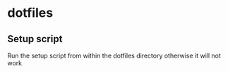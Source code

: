 # dotfiles

## Setup script

Run the setup script from within the dotfiles directory otherwise it will not work
